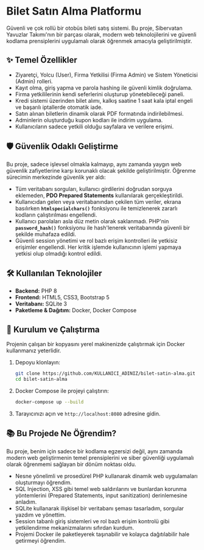 # Bilet Satın Alma Platformu

Güvenli ve çok rollü bir otobüs bileti satış sistemi. Bu proje, Sibervatan Yavuzlar Takımı'nın bir parçası olarak, modern web teknolojilerini ve güvenli kodlama prensiplerini uygulamalı olarak öğrenmek amacıyla geliştirilmiştir.


## ✨ Temel Özellikler

- Ziyaretçi, Yolcu (User), Firma Yetkilisi (Firma Admin) ve Sistem Yöneticisi (Admin) rolleri.
- Kayıt olma, giriş yapma ve parola hashing ile güvenli kimlik doğrulama.
- Firma yetkililerinin kendi seferlerini oluşturup yönetebileceği paneli.
- Kredi sistemi üzerinden bilet alımı, kalkış saatine 1 saat kala iptal engeli ve başarılı iptallerde otomatik iade.
- Satın alınan biletlerin dinamik olarak PDF formatında indirilebilmesi.
- Adminlerin oluşturduğu kupon kodları ile indirim uygulama.
- Kullanıcıların sadece yetkili olduğu sayfalara ve verilere erişimi.

## 🛡️ Güvenlik Odaklı Geliştirme

Bu proje, sadece işlevsel olmakla kalmayıp, aynı zamanda yaygın web güvenlik zafiyetlerine karşı korunaklı olacak şekilde geliştirilmiştir. Öğrenme sürecimin merkezinde güvenlik yer aldı:

-   Tüm veritabanı sorguları, kullanıcı girdilerini doğrudan sorguya eklemeden, **PDO Prepared Statements** kullanılarak gerçekleştirildi.
-   Kullanıcıdan gelen veya veritabanından çekilen tüm veriler, ekrana basılırken **`htmlspecialchars()`** fonksiyonu ile temizlenerek zararlı kodların çalıştırılması engellendi.
-   Kullanıcı parolaları asla düz metin olarak saklanmadı. PHP'nin **`password_hash()`** fonksiyonu ile hash'lenerek veritabanında güvenli bir şekilde muhafaza edildi.
-   Güvenli session yönetimi ve rol bazlı erişim kontrolleri ile yetkisiz erişimler engellendi. Her kritik işlemde kullanıcının işlemi yapmaya yetkisi olup olmadığı kontrol edildi.

## 🛠️ Kullanılan Teknolojiler

-   **Backend:** PHP 8
-   **Frontend:** HTML5, CSS3, Bootstrap 5
-   **Veritabanı:** SQLite 3
-   **Paketleme & Dağıtım:** Docker, Docker Compose

## 🚀 Kurulum ve Çalıştırma

Projenin çalışan bir kopyasını yerel makinenizde çalıştırmak için Docker kullanmanız yeterlidir.

1.  Depoyu klonlayın:
    ```bash
    git clone https://github.com/KULLANICI_ADINIZ/bilet-satin-alma.git
    cd bilet-satin-alma
    ```

2.  Docker Compose ile projeyi çalıştırın:
    ```bash
    docker-compose up --build
    ```

3.  Tarayıcınızı açın ve `http://localhost:8080` adresine gidin.

## 📚 Bu Projede Ne Öğrendim?

Bu proje, benim için sadece bir kodlama egzersizi değil, aynı zamanda modern web geliştirmenin temel prensiplerini ve siber güvenliği uygulamalı olarak öğrenmemi sağlayan bir dönüm noktası oldu.

-   Nesne yönelimli ve prosedürel PHP kullanarak dinamik web uygulamaları oluşturmayı öğrendim.
-   SQL Injection, XSS gibi temel web saldırılarını ve bunlardan korunma yöntemlerini (Prepared Statements, input sanitization) derinlemesine anladım.
-   SQLite kullanarak ilişkisel bir veritabanı şeması tasarladım, sorgular yazdım ve yönettim.
-   Session tabanlı giriş sistemleri ve rol bazlı erişim kontrolü gibi yetkilendirme mekanizmalarını sıfırdan kurdum.
-   Projemi Docker ile paketleyerek taşınabilir ve kolayca dağıtılabilir hale getirmeyi öğrendim.
